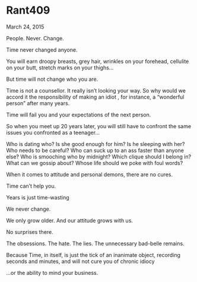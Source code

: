 # Rant409


March 24, 2015

People. Never. Change.

Time never changed anyone.

You will earn droopy breasts, grey hair, wrinkles on your forehead, cellulite on your butt, stretch marks on your thighs…

But time will not change who you are. 

Time is not a counsellor. It really isn’t looking your way. So why would we accord it the responsibility of making an idiot , for instance, a “wonderful person” after many years.

Time will fail you and your expectations of the next person.

So when you meet up 20 years later, you will still have to confront the same issues you confronted as a teenager…

Who is dating who?
Is she good enough for him?
Is he sleeping with her?
Who needs to be careful?
Who can suck up to an ass faster than anyone else?
Who is smooching who by midnight?
Which clique should I belong in?
What can we gossip about?
Whose life should we poke with foul words?

When it comes to attitude and personal demons, there are no cures.

Time can’t help you.

Years is just time-wasting

We never change.

We only grow older. And our attitude grows with us.

No surprises there.

The obsessions. The hate. The lies. The unnecessary bad-belle remains.

Because Time, in itself, is just the tick of an inanimate object, recording seconds and minutes, and will not cure you of chronic idiocy

...or the ability to mind your business.